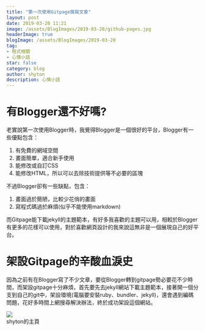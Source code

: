 ```yaml
---
title: "第一次使用Gitpage撰寫文章"
layout: post
date: 2019-03-20 11:21
image: /assets/BlogImages/2019-03-20/github-pages.jpg
headerImage: true
blogImage: /assets/BlogImages/2019-03-20
tag:
- 程式相關
- 心情小語
star: false
category: blog
author: shyton
description: 心情小語
---
```

# 有Blogger還不好嗎?
老實說第一次使用Blogger時，我覺得Blogger是一個很好的平台，Blogger有一些優點包含：
1. 有免費的網域空間
2. 畫面簡單，適合新手使用
3. 能修改或自訂CSS
4. 能修改HTML，所以可以去除技術提供等不必要的區塊

不過Blogger卻有一些缺點，包含：
1. 畫面過於簡陋，比較少花俏的畫面
2. 寫程式碼過於麻煩(似乎不能使用markdown)

而Gitpage能下載jekyll的主題範本，有好多我喜歡的主題可以用，相較於Blogger有更多的花樣可以使用，對於喜歡網頁設計的我來說這無非是一個展現自己的好平台。

# 架設Gitpage的辛酸血淚史
因為之前有在Blogger寫了不少文章，要從Blogger轉到gitpage勢必要花不少時間，而架設gitpage十分麻煩，首先要先去jekyll網站下載主題範本，接著開一個分支到自己的git中，架設環境(電腦要安裝ruby、bundler、jekyll)，還會遇到編碼問題，花好多時間上網搜尋解決辦法，終於成功架設這個網站。

<img class="shyton-image" src="{{page.blogImage}}/indexPage.png">
<figcaption class="caption">shyton的主頁</figcaption>
